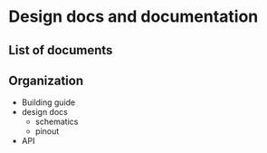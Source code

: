 # Design docs and documentation

## List of documents

## Organization
- Building guide
- design docs
  - schematics
  - pinout
- API

